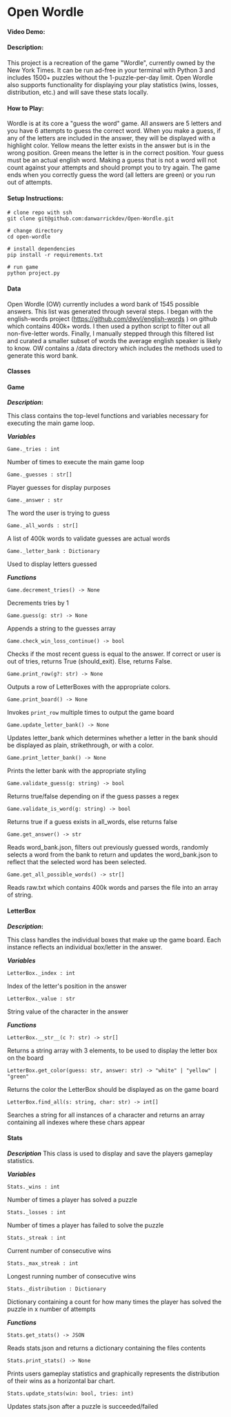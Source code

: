 # Open Wordle

#### Video Demo:

#### Description:

This project is a recreation of the game "Wordle", currently owned by the New York Times.  It can be run ad-free in your terminal with Python 3 and includes 1500+ puzzles without the 1-puzzle-per-day limit.  Open Wordle also supports functionality for displaying your play statistics (wins, losses, distribution, etc.) and will save these stats locally.

#### How to Play:

Wordle is at its core a "guess the word" game.  All answers are 5 letters and you have 6 attempts to guess the correct word.  When you make a guess, if any of the letters are included in the answer, they will be displayed with a highlight color.  Yellow means the letter exists in the answer but is in the wrong position.  Green means the letter is in the correct position.  Your guess must be an actual english word.  Making a guess that is not a word will not count against your attempts and should prompt you to try again.  The game ends when you correctly guess the word (all letters are green) or you run out of attempts.

#### Setup Instructions:

```
# clone repo with ssh
git clone git@github.com:danwarrickdev/Open-Wordle.git

# change directory
cd open-wordle

# install dependencies
pip install -r requirements.txt

# run game
python project.py
```

#### Data

Open Wordle (OW) currently includes a word bank of 1545 possible answers.  This list was generated through several steps.  I began with the english-words project (https://github.com/dwyl/english-words ) on github which contains 400k+ words.  I then used a python script to filter out all non-five-letter words.  Finally, I manually stepped through this filtered list and curated a smaller subset of words the average english speaker is likely to know.  OW contains a /data directory which includes the methods used to generate this word bank.

#### Classes

#### Game

***Description*:**

This class contains the top-level functions and variables necessary for executing the main game loop.

***Variables***

`Game._tries : int`

Number of times to execute the main game loop

`Game._guesses : str[]`

Player guesses for display purposes

`Game._answer : str`

The word the user is trying to guess

`Game._all_words : str[]`

A list of 400k words to validate guesses are actual words

`Game._letter_bank : Dictionary`

Used to display letters guessed

***Functions***

`Game.decrement_tries() -> None`

Decrements tries by 1

`Game.guess(g: str) -> None`

Appends a string to the guesses array

`Game.check_win_loss_continue() -> bool`

Checks if the most recent guess is equal to the answer.  If correct or user is out of tries, returns True (should_exit). Else, returns False.

`Game.print_row(g?: str) -> None`

Outputs a row of LetterBoxes with the appropriate colors.

`Game.print_board() -> None`

Invokes `print_row` multiple times to output the game board

`Game.update_letter_bank() -> None`

Updates letter_bank which determines whether a letter in the bank should be displayed as plain, strikethrough, or with a color.

`Game.print_letter_bank() -> None`

Prints the letter bank with the appropriate styling

`Game.validate_guess(g: string) -> bool`

Returns true/false depending on if the guess passes a regex

`Game.validate_is_word(g: string) -> bool`

Returns true if a guess exists in all_words, else returns false

`Game.get_answer() -> str`

Reads word_bank.json, filters out previously guessed words, randomly selects a word from the bank to return and updates the word_bank.json to reflect that the selected word has been selected.

`Game.get_all_possible_words() -> str[]`

Reads raw.txt which contains 400k words and parses the file into an array of string.

#### LetterBox

***Description*:**

This class handles the individual boxes that make up the game board.  Each instance reflects an individual box/letter in the answer.

***Variables***

`LetterBox._index : int`

Index of the letter's position in the answer

`LetterBox._value : str`

String value of the character in the answer

***Functions***

`LetterBox.__str__(c ?: str) -> str[]`

Returns a string array with 3 elements, to be used to display the letter box on the board

`LetterBox.get_color(guess: str, answer: str) -> "white" | "yellow" | "green"`

Returns the color the LetterBox should be displayed as on the game board

`LetterBox.find_all(s: string, char: str) -> int[]`

Searches a string for all instances of a character and returns an array containing all indexes where these chars appear 

#### Stats

***Description***
This class is used to display and save the players gameplay statistics.

***Variables***

`Stats._wins : int`

Number of times a player has solved a puzzle

`Stats._losses : int`

Number of times a player has failed to solve the puzzle

`Stats._streak : int`

Current number of consecutive wins

`Stats._max_streak : int`

Longest running number of consecutive wins

`Stats._distribution : Dictionary`

Dictionary containing a count for how many times the player has solved the puzzle in x number of attempts

***Functions***

`Stats.get_stats() -> JSON`

Reads stats.json and returns a dictionary containing the files contents

`Stats.print_stats() -> None`

Prints users gameplay statistics and graphically represents the distribution of their wins as a horizontal bar chart.

`Stats.update_stats(win: bool, tries: int)`

Updates stats.json after a puzzle is succeeded/failed
